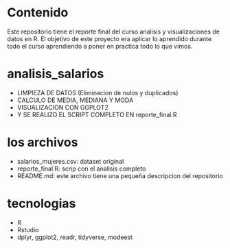 # Contenido
Este repositorio tiene el reporte final del curso analisis y visualizaciones de datos en R. El objetivo de este proyecto era aplicar lo aprendido durante todo el curso aprendiendo a poner en practica todo lo que vimos.
# analisis_salarios
- LIMPIEZA DE DATOS (Eliminacion de nulos y duplicados)
- CALCULO DE MEDIA, MEDIANA Y MODA
- VISUALIZACION CON GGPLOT2
- Y SE REALIZO EL SCRIPT COMPLETO EN reporte_final.R
# los archivos
- salarios_mujeres.csv: dataset original
- reporte_final.R: scrip con el analisis completo
- README.md: este archivo tiene una pequeña descripcion del repositorio
# tecnologias 
- R
- Rstudio
- dplyr, ggplot2, readr, tidyverse, modeest
